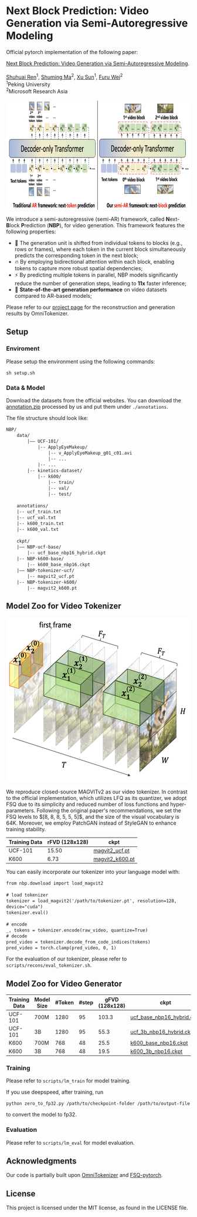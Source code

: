 # Next Block Prediction: Video Generation via Semi-Autoregressive Modeling

Official pytorch implementation of the following paper:
<p align="left"> 
<a href="https://arxiv.org/">Next Block Prediction: Video Generation via Semi-Autoregressive Modeling</a>.
<br>
<br>
<a href="https://renshuhuai-andy.github.io/">Shuhuai Ren</a><sup>1</sup>, <a href="https://www.microsoft.com/en-us/research/people/shumma/">Shuming Ma</a><sup>2</sup>, <a href="https://xusun26.github.io/">Xu Sun</a><sup>1</sup>, <a href="https://thegenerality.com/">Furu Wei</a><sup>2</sup>
<br>
<sup>1</sup>Peking University <br>
<sup>2</sup>Microsoft Research Asia
</p>

<p align="left">
    <img src=assets/framework.png width="852" height="300" />
</p>


We introduce a semi-autoregressive (semi-AR) framework, called **N**ext-**B**lock **P**rediction (**NBP**), for video generation. 
This framework features the following properties:

- 🚀 The generation unit is shifted from individual tokens to blocks (e.g., rows or frames), where each token in the current block simultaneously predicts the corresponding token in the next block;
- 🔥 By employing bidirectional attention within each block, enabling tokens to capture more robust spatial dependencies;
- ⚡ By predicting multiple tokens in parallel, NBP models significantly reduce the number of generation steps, leading to **11x** faster inference; 
- 🥇 **State-of-the-art generation performance** on video datasets compared to AR-based models;

Please refer to our [project page](https://RenShuhuai-Andy.github.io/NBP-project/) for the reconstruction and generation results by OmniTokenizer.

## Setup

### Enviroment
Please setup the environment using the following commands:

```
sh setup.sh
```

### Data & Model
Download the datasets from the official websites. You can download the [annotation.zip](https://huggingface.co/Daniel0724/OmniTokenizer/resolve/main/annotations.zip) processed by us and put them under ```./annotations```. 

The file structure should look like:

```
NBP/
    data/
        |–– UCF-101/
            |-- ApplyEyeMakeup/
                |-- v_ApplyEyeMakeup_g01_c01.avi
                |-- ...
            |-- ...
        |-- kinetics-dataset/
            |-- k600/
                |-- train/
                |-- val/
                |-- test/
    
    annotations/
    |-- ucf_train.txt
    |-- ucf_val.txt
    |-- k600_train.txt
    |-- k600_val.txt

    ckpt/
    |–– NBP-ucf-base/
        |-- ucf_base_nbp16_hybrid.ckpt
    |-- NBP-k600-base/
        |-- k600_base_nbp16.ckpt
    |–– NBP-tokenizer-ucf/
        |-- magvit2_ucf.pt
    |-- NBP-tokenizer-k600/
        |-- magvit2_k600.pt
```

## Model Zoo for Video Tokenizer
<p align="left">
    <img src=assets/tokenizer.png width="852" height="450" />
</p>
We reproduce closed-source MAGVITv2 as our video tokenizer. In contrast to the official implementation, which utilizes LFQ as its quantizer, we adopt FSQ due to its simplicity and reduced number of loss functions and hyper-parameters. Following the original paper's recommendations, we set the FSQ levels to $[8, 8, 8, 5, 5, 5]$, and the size of the visual vocabulary is 64K. 
Moreover, we employ PatchGAN instead of StyleGAN to enhance training stability.

 |  Training Data  | rFVD (128x128) | ckpt | 
 | ---------- | ----------- | ----------- | 
 | UCF-101 | 15.50 | [magvit2_ucf.pt](https://huggingface.co/ShuhuaiRen/NBP-tokenizer-ucf) |
 | K600 | 6.73 | [magvit2_k600.pt](https://huggingface.co/ShuhuaiRen/NBP-tokenizer-k600) | 

You can easily incorporate our tokenizer into your language model with:
```
from nbp.download import load_magvit2

# load tokenizer
tokenizer = load_magvit2('/path/to/tokenizer.pt', resolution=128, device="cuda")
tokenizer.eval()

# encode
_, tokens = tokenizer.encode(raw_video, quantize=True)
# decode
pred_video = tokenizer.decode_from_code_indices(tokens)
pred_video = torch.clamp(pred_video, 0, 1)
```

For the evaluation of our tokenizer, please refer to ```scripts/recons/eval_tokenizer.sh```.


## Model Zoo for Video Generator

|  Training Data  | Model Size | #Token | #step | gFVD (128x128) | ckpt | 
| ---------- | ----------- | ----------- | ----------- | ----------- | ----------- | 
| UCF-101 | 700M | 1280 | 95 | 103.3 | [ucf_base_nbp16_hybrid.ckpt](https://huggingface.co/ShuhuaiRen/NBP-ucf-base) |
| UCF-101 | 3B | 1280 | 95 | 55.3 | [ucf_3b_nbp16_hybrid.ckpt](https://huggingface.co/ShuhuaiRen/NBP-ucf-3b) |
| K600 | 700M | 768 | 48 | 25.5 | [k600_base_nbp16.ckpt](https://huggingface.co/ShuhuaiRen/NBP-k600-base) | 
| K600 | 3B | 768 | 48 | 19.5 | [k600_3b_nbp16.ckpt](https://huggingface.co/ShuhuaiRen/NBP-k600-3b) | 

### Training
Please refer to ```scripts/lm_train``` for model training. 

If you use deepspeed, after training, run
```
python zero_to_fp32.py /path/to/checkpoint-folder /path/to/output-file
```
to convert the model to fp32.

### Evaluation
Please refer to ```scripts/lm_eval``` for model evaluation. 

## Acknowledgments
Our code is partially built upon [OmniTokenizer](https://github.com/FoundationVision/OmniTokenizer) and
[FSQ-pytorch](https://github.com/duchenzhuang/FSQ-pytorch). 


## License

This project is licensed under the MIT license, as found in the LICENSE file.
